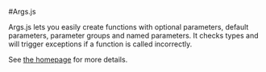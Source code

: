 #Args.js

Args.js lets you easily create functions with optional parameters, default parameters, parameter groups and named parameters. It checks types and will trigger exceptions if a function is called incorrectly.

See [the homepage](http://joebain.github.io/args.js/) for more details.
